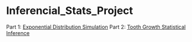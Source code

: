 Inferencial_Stats_Project
=========================

Part 1: [Exponential Distribution Simulation](https://github.com/irJERAD/Inferencial_Stats_Project/blob/master/P1_Simulation_Exercise.Rmd)
Part 2: [Tooth Growth Statistical Inference](https://github.com/irJERAD/Inferencial_Stats_Project/blob/master/P2_Basic_Inferential_Data_Analysis.Rmd)
